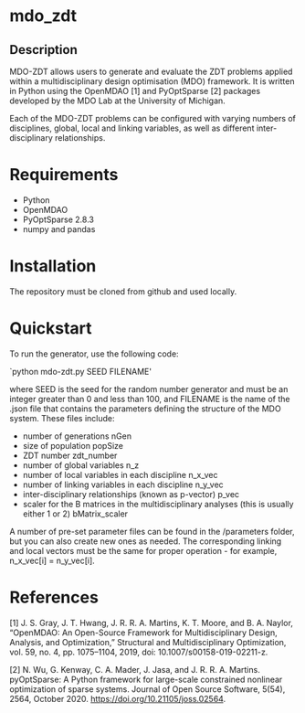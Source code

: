 # mdo_zdt #

## Description ##

MDO-ZDT allows users to generate and evaluate the ZDT problems applied within a multidisciplinary design optimisation (MDO) framework. It is written in Python using the OpenMDAO [1] and PyOptSparse [2] packages developed by the MDO Lab at the University of Michigan.

Each of the MDO-ZDT problems can be configured with varying numbers of disciplines, global, local and linking variables, as well as different inter-disciplinary relationships. 

# Requirements #

- Python 
- OpenMDAO
- PyOptSparse 2.8.3
- numpy and pandas

# Installation #

The repository must be cloned from github and used locally.

# Quickstart #

To run the generator, use the following code:

`python mdo-zdt.py SEED FILENAME'

where SEED is the seed for the random number generator and must be an integer greater than 0 and less than 100, and FILENAME is the name of the .json file that contains the parameters defining the structure of the MDO system. These files include:

- number of generations nGen
- size of population popSize
- ZDT number zdt_number
- number of global variables n_z
- number of local variables in each discipline n_x_vec
- number of linking variables in each discipline n_y_vec
- inter-disciplinary relationships (known as p-vector) p_vec
- scaler for the B matrices in the multidisciplinary analyses (this is usually either 1 or 2) bMatrix_scaler

A number of pre-set parameter files can be found in the /parameters folder, but you can also create new ones as needed. The corresponding linking and local vectors must be the same for proper operation - for example, n_x_vec[i] = n_y_vec[i].

# References #

[1] J. S. Gray, J. T. Hwang, J. R. R. A. Martins, K. T. Moore, and B. A. Naylor, “OpenMDAO: An Open-Source Framework for Multidisciplinary Design, Analysis, and Optimization,” Structural and Multidisciplinary Optimization, vol. 59, no. 4, pp. 1075–1104, 2019, doi: 10.1007/s00158-019-02211-z.

[2] N. Wu, G. Kenway, C. A. Mader, J. Jasa, and J. R. R. A. Martins. pyOptSparse: A Python framework for large-scale constrained nonlinear optimization of sparse systems. Journal of Open Source Software, 5(54), 2564, October 2020. https://doi.org/10.21105/joss.02564.